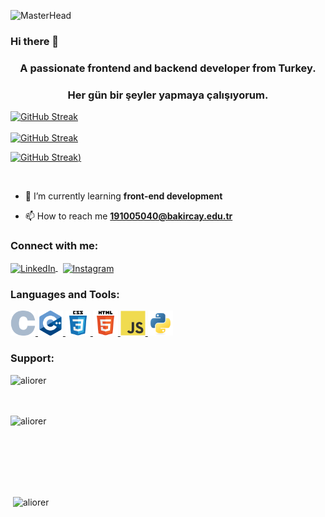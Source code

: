 

<!--
**AliOrer/AliOrer** is a ✨ _special_ ✨ repository because its `README.md` (this file) appears on your GitHub profile.

Here are some ideas to get you started:

- 🔭 I’m currently working on JS.
- 🌱 I’m currently learning JS.
- 👯 I’m looking to collaborate on ...
- 🤔 I’m looking for help with ...
- 💬 Ask me about ...
- 📫 How to reach me: ...
- 😄 Pronouns: ...
- ⚡ Fun fact: ...
-->

![MasterHead](https://wallpapercave.com/wp/wp1966461.png)

### Hi there 👋

 <h3 align="center">A passionate frontend and backend developer from Turkey.</h3>
 <h3 align="center">Her gün bir şeyler yapmaya çalışıyorum.</h3>
 
[![GitHub Streak](https://streak-stats.demolab.com?user=AliOrer&theme=gruvbox-duo&border_radius=7&card_width=800&card_height=202)](https://git.io/streak-stats)
<br><br>
[![GitHub Streak](https://streak-stats.demolab.com?user=AliOrer&theme=gruvbox-duo&border_radius=7&card_width=800&card_height=202)](https://git.io/streak-stats)

[![GitHub Streak](https://streak-stats.demolab.com?user=AliOrer&theme=default_width=800&card_height=202))](https://git.io/streak-stats)

<br>


<!-- [![trophy](https://github-profile-trophy.vercel.app/?username=AliOrer&theme=discord)](https://github.com/ryo-ma/github-profile-trophy) 


 
<br>
<p align="left"> <img src="https://komarev.com/ghpvc/?username=aliorer&label=Profile%20views&color=0e75b6&style=flat" alt="aliorer" /> </p>
<br>
<p align="left" > <a href="https://github.com/ryo-ma/github-profile-trophy"><img src="https://github-profile-trophy.vercel.app/?username=aliorer" alt="aliorer" /></a> </p>
<br> -->

- 🌱 I’m currently learning **front-end development**

- 📫 How to reach me **191005040@bakircay.edu.tr**

<h3 align="left">Connect with me:</h3>
<p align="left">
  <a href="https://linkedin.com/in/aliorer" target="_blank">
    <img src="https://raw.githubusercontent.com/rahuldkjain/github-profile-readme-generator/master/src/images/icons/Social/linked-in-alt.svg" 
         alt="LinkedIn" width="30" height="30" style="vertical-align: middle;" />
  </a>
  &nbsp;
  <a href="https://www.instagram.com/alican.orer/" target="_blank">
    <img src="https://cdn-icons-png.flaticon.com/512/174/174855.png" 
         alt="Instagram" width="30" height="30" style="vertical-align: middle;" />
  </a>
</p>




<h3 align="left">Languages and Tools:</h3>
<p align="left"> <a href="https://www.cprogramming.com/" target="_blank" rel="noreferrer"> <img src="https://raw.githubusercontent.com/devicons/devicon/master/icons/c/c-original.svg" alt="c" width="40" height="40"/> </a> <a href="https://www.w3schools.com/cpp/" target="_blank" rel="noreferrer"> <img src="https://raw.githubusercontent.com/devicons/devicon/master/icons/cplusplus/cplusplus-original.svg" alt="cplusplus" width="40" height="40"/> </a> <a href="https://www.w3schools.com/css/" target="_blank" rel="noreferrer"> <img src="https://raw.githubusercontent.com/devicons/devicon/master/icons/css3/css3-original-wordmark.svg" alt="css3" width="40" height="40"/> </a> <a href="https://www.w3.org/html/" target="_blank" rel="noreferrer"> <img src="https://raw.githubusercontent.com/devicons/devicon/master/icons/html5/html5-original-wordmark.svg" alt="html5" width="40" height="40"/> </a> <a href="https://developer.mozilla.org/en-US/docs/Web/JavaScript" target="_blank" rel="noreferrer"> <img src="https://raw.githubusercontent.com/devicons/devicon/master/icons/javascript/javascript-original.svg" alt="javascript" width="40" height="40"/> </a> <a href="https://www.python.org" target="_blank" rel="noreferrer"> <img src="https://raw.githubusercontent.com/devicons/devicon/master/icons/python/python-original.svg" alt="python" width="40" height="40"/> </a> </p>
<h3 align="left">Support:</h3>
<p><a href="https://www.buymeacoffee.com/aliorer"> <img align="left" src="https://cdn.buymeacoffee.com/buttons/v2/default-yellow.png" height="50" width="210" alt="aliorer" /></a></p><br><br>
<br>
<p><img align="left" src="https://github-readme-stats.vercel.app/api/top-langs?username=aliorer&show_icons=true&locale=en&layout=compact" alt="aliorer" /></p>
<br><br><br><br><br><p></p>
<br>
  <p>&nbsp;<img src="https://github-readme-stats.vercel.app/api?username=aliorer&show_icons=true&locale=en" alt="aliorer" /></p>
<br>
&nbsp;
 



<!-- [![GitHub Streak](https://streak-stats.demolab.com?user=AliOrer&theme=prussian)](https://git.io/streak-stats) -->


